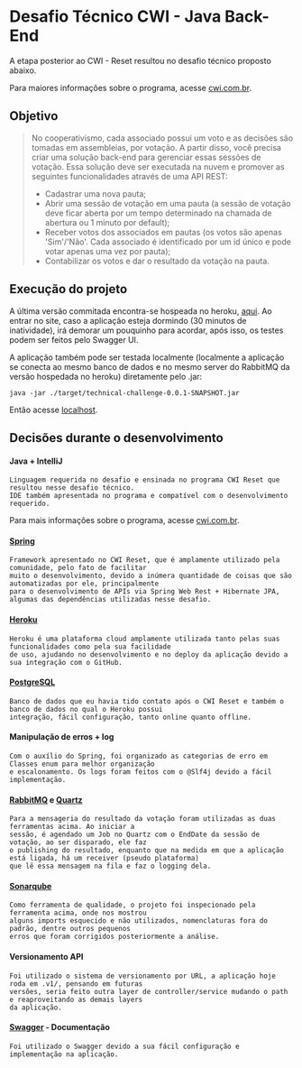 # Desafio Técnico CWI - Java Back-End
A etapa posterior ao CWI - Reset resultou no desafio técnico proposto abaixo. 

Para maiores informações sobre o programa, acesse [cwi.com.br](https://cwi.com.br/).

## Objetivo
 >No cooperativismo, cada associado possui um voto e as decisões são tomadas em assembleias, por votação. A partir disso, você precisa criar uma solução back-end para gerenciar essas sessões de votação. Essa solução deve ser executada na nuvem e promover as seguintes funcionalidades através de uma API REST:
>- Cadastrar uma nova pauta; 
>- Abrir uma sessão de votação em uma pauta (a sessão de votação deve ficar aberta por um tempo determinado na chamada de abertura ou 1 minuto por default);
>- Receber votos dos associados em pautas (os votos são apenas 'Sim'/'Não'. Cada associado é identificado por um id único e pode votar apenas uma vez por pauta);
>- Contabilizar os votos e dar o resultado da votação na pauta.
 
## Execução do projeto 
A última versão commitada encontra-se hospeada no heroku, [aqui](https://cwi-pauta.herokuapp.com/swagger-ui.html). Ao entrar no site, caso a aplicação esteja dormindo (30 minutos de inatividade), irá demorar um pouquinho para acordar, após isso, os testes podem ser feitos pelo Swagger UI.

A aplicação também pode ser testada localmente (localmente a aplicação se conecta ao mesmo banco de dados e no mesmo server do RabbitMQ da versão hospedada no heroku) diretamente pelo .jar:

```java -jar ./target/technical-challenge-0.0.1-SNAPSHOT.jar```

Então acesse [localhost](https://localhost:8080/swagger-ui.html).

## Decisões durante o desenvolvimento
#### Java + IntelliJ 
```
Linguagem requerida no desafio e ensinada no programa CWI Reset que resultou nesse desafio técnico. 
IDE também apresentada no programa e compatível com o desenvolvimento requerido. 
```
Para mais informações sobre o programa, acesse [cwi.com.br](https://cwi.com.br/).
#### [Spring](https://spring.io/Spring) 

```
Framework apresentado no CWI Reset, que é amplamente utilizado pela comunidade, pelo fato de facilitar
muito o desenvolvimento, devido a inúmera quantidade de coisas que são automatizadas por ele, principalmente
para o desenvolvimento de APIs via Spring Web Rest + Hibernate JPA, algumas das dependências utilizadas nesse desafio.
```

#### [Heroku](https://www.heroku.com/)
```
Heroku é uma plataforma cloud amplamente utilizada tanto pelas suas funcionalidades como pela sua facilidade
de uso, ajudando no desenvolvimento e no deploy da aplicação devido a sua integração com o GitHub.
```
#### [PostgreSQL](https://www.postgresql.org/)
```
Banco de dados que eu havia tido contato após o CWI Reset e também o banco de dados no qual o Heroku possui 
integração, fácil configuração, tanto online quanto offline.
```
#### Manipulação de erros + log
```
Com o auxílio do Spring, foi organizado as categorias de erro em Classes enum para melhor organização
e escalonamento. Os logs foram feitos com o @Slf4j devido a fácil implementação.
```
#### [RabbitMQ](https://www.rabbitmq.com/) e [Quartz](http://www.quartz-scheduler.org/)
```
Para a mensageria do resultado da votação foram utilizadas as duas ferramentas acima. Ao iniciar a 
sessão, é agendado um Job no Quartz com o EndDate da sessão de votação, ao ser disparado, ele faz 
o publishing do resultado, enquanto que na medida em que a aplicação está ligada, há um receiver (pseudo plataforma)
que lê essa mensagem na fila e faz o logging dela. 
```
#### [Sonarqube](https://www.sonarqube.org/)
```
Como ferramenta de qualidade, o projeto foi inspecionado pela ferramenta acima, onde nos mostrou 
alguns imports esquecido e não utilizados, nomenclaturas fora do padrão, dentre outros pequenos 
erros que foram corrigidos posteriormente a análise.
```
#### Versionamento API
```
Foi utilizado o sistema de versionamento por URL, a aplicação hoje roda em .v1/, pensando em futuras
versões, seria feito outra layer de controller/service mudando o path e reaproveitando as demais layers
da aplicação.
```
#### [Swagger](https://swagger.io/) - Documentação
```
Foi utilizado o Swagger devido a sua fácil configuração e implementação na aplicação.
```
